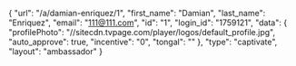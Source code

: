 {
    "url": "\/a\/damian-enriquez\/1",
    "first_name": "Damian",
    "last_name": "Enriquez",
    "email": "111@111.com",
    "id": "1",
    "login_id": "1759121",
    "data": {
        "profilePhoto": "\/\/sitecdn.tvpage.com\/player\/logos\/default_profile.jpg",
        "auto_approve": true,
        "incentive": "0",
        "tongal": ""
    },
    "type": "captivate",
    "layout": "ambassador"
}